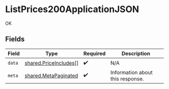 # ListPrices200ApplicationJSON

OK


## Fields

| Field                                                          | Type                                                           | Required                                                       | Description                                                    |
| -------------------------------------------------------------- | -------------------------------------------------------------- | -------------------------------------------------------------- | -------------------------------------------------------------- |
| `data`                                                         | [shared.PriceIncludes](../../models/shared/priceincludes.md)[] | :heavy_check_mark:                                             | N/A                                                            |
| `meta`                                                         | [shared.MetaPaginated](../../models/shared/metapaginated.md)   | :heavy_check_mark:                                             | Information about this response.                               |